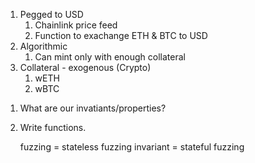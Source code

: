 1) Pegged to USD
    1. Chainlink price feed
    2. Function to exachange ETH & BTC to USD
2) Algorithmic
    1. Can mint only with enough collateral
3) Collateral - exogenous (Crypto)
    1. wETH
    2. wBTC


1. What are our invatiants/properties?
2. Write functions.

    fuzzing = stateless fuzzing
    invariant = stateful fuzzing